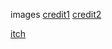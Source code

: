 images [credit1](https://angrybirds.fandom.com/)
[credit2](angrybirdsfanon.fandom.com)

[itch](https://ithamarspitz.itch.io/angrybirds)
